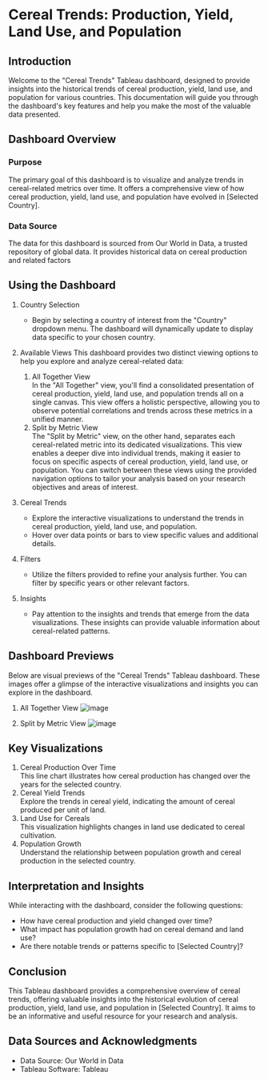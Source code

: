 # Cereal Trends: Production, Yield, Land Use, and Population
## Introduction
Welcome to the "Cereal Trends" Tableau dashboard, designed to provide insights into the historical trends of cereal production, yield, land use, and population for various countries. This documentation will guide you through the dashboard's key features and help you make the most of the valuable data presented.

## Dashboard Overview
### Purpose
The primary goal of this dashboard is to visualize and analyze trends in cereal-related metrics over time. It offers a comprehensive view of how cereal production, yield, land use, and population have evolved in [Selected Country].

### Data Source
The data for this dashboard is sourced from Our World in Data, a trusted repository of global data. It provides historical data on cereal production and related factors

## Using the Dashboard
1. Country Selection  
    * Begin by selecting a country of interest from the "Country" dropdown menu. The dashboard will dynamically update to display data specific to your chosen country.
2. Available Views
  This dashboard provides two distinct viewing options to help you explore and analyze cereal-related data:
    1. All Together View    
In the "All Together" view, you'll find a consolidated presentation of cereal production, yield, land use, and population trends all on a single canvas. This view offers a holistic perspective, allowing you to observe potential correlations and trends across these metrics in a unified manner.
    2. Split by Metric View    
The "Split by Metric" view, on the other hand, separates each cereal-related metric into its dedicated visualizations. This view enables a deeper dive into individual trends, making it easier to focus on specific aspects of cereal production, yield, land use, or population.
You can switch between these views using the provided navigation options to tailor your analysis based on your research objectives and areas of interest.

3. Cereal Trends
    * Explore the interactive visualizations to understand the trends in cereal production, yield, land use, and population.
    * Hover over data points or bars to view specific values and additional details.
4. Filters    
    * Utilize the filters provided to refine your analysis further. You can filter by specific years or other relevant factors.
5. Insights
    * Pay attention to the insights and trends that emerge from the data visualizations. These insights can provide valuable information about cereal-related patterns.
## Dashboard Previews
Below are visual previews of the "Cereal Trends" Tableau dashboard. These images offer a glimpse of the interactive visualizations and insights you can explore in the dashboard.

1. All Together View
   ![image](https://github.com/vkquests/Cereal_Trends_Tableau/assets/126692346/2ff61fb4-8197-4c6b-9c4f-64304cf454ab)


2. Split by Metric View
   ![image](https://github.com/vkquests/Cereal_Trends_Tableau/assets/126692346/f43816ab-bb10-4858-9ab6-751aab8617c7)

## Key Visualizations
1. Cereal Production Over Time    
This line chart illustrates how cereal production has changed over the years for the selected country.
2. Cereal Yield Trends    
Explore the trends in cereal yield, indicating the amount of cereal produced per unit of land.
3. Land Use for Cereals    
This visualization highlights changes in land use dedicated to cereal cultivation.
4. Population Growth    
Understand the relationship between population growth and cereal production in the selected country.

## Interpretation and Insights
While interacting with the dashboard, consider the following questions:
* How have cereal production and yield changed over time?
* What impact has population growth had on cereal demand and land use?
* Are there notable trends or patterns specific to [Selected Country]?

## Conclusion
This Tableau dashboard provides a comprehensive overview of cereal trends, offering valuable insights into the historical evolution of cereal production, yield, land use, and population in [Selected Country]. It aims to be an informative and useful resource for your research and analysis.

## Data Sources and Acknowledgments
* Data Source: Our World in Data
* Tableau Software: Tableau
